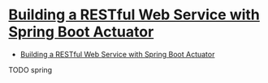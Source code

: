 # [Building a RESTful Web Service with Spring Boot Actuator](https://spring.io/guides/gs/actuator-service/)

- [Building a RESTful Web Service with Spring Boot Actuator](#building-a-restful-web-service-with-spring-boot-actuator)















TODO spring